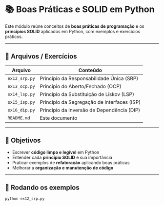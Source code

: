 # 📚 Boas Práticas e SOLID em Python

Este módulo reúne conceitos de **boas práticas de programação** e os **princípios SOLID** aplicados em Python, com exemplos e exercícios práticos.

---

## 📂 Arquivos / Exercícios

| Arquivo                 | Conteúdo                                     |
| ----------------------- | -------------------------------------------- |
| `ex12_srp.py`           | Princípio da Responsabilidade Única (SRP)    |
| `ex13_ocp.py`           | Princípio do Aberto/Fechado (OCP)            |
| `ex14_lsp.py`           | Princípio da Substituição de Liskov (LSP)    |
| `ex15_isp.py`           | Princípio da Segregação de Interfaces (ISP)  |
| `ex16_dip.py`           | Princípio da Inversão de Dependência (DIP)   |
| `README.md`             | Este documento                               |

---

## 🎯 Objetivos

- Escrever **código limpo e legível** em Python
- Entender cada **princípio SOLID** e sua importância
- Praticar exemplos de **refatoração** aplicando boas práticas
- Melhorar a **organização e manutenção de código**

---

## 🚀 Rodando os exemplos

```bash
python ex12_srp.py
```

